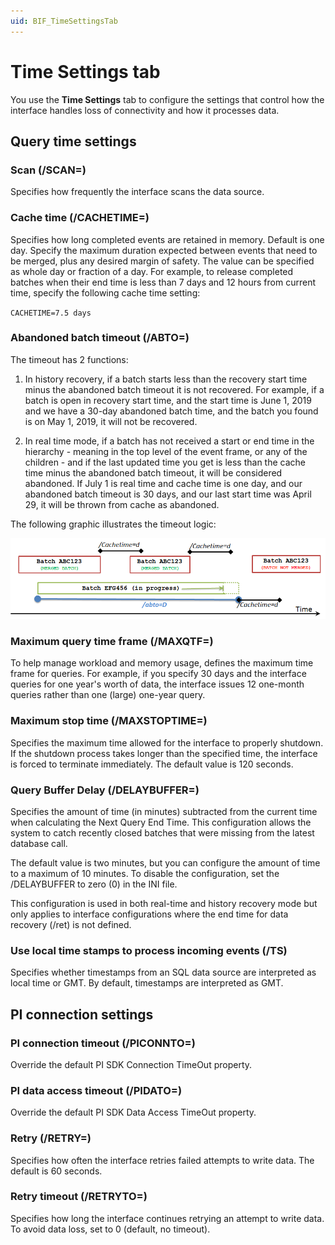 ```yaml
---
uid: BIF_TimeSettingsTab
---
```


# Time Settings tab 

<!-- Topic requires customization for specific interface -->

You use the **Time Settings** tab to configure the settings that control how the interface handles loss of connectivity and how it processes data.

## Query time settings

### Scan (/SCAN=<seconds>)

Specifies how frequently the interface scans the data source. 

### Cache time (/CACHETIME=<days>)

Specifies how long completed events are retained in memory. Default is one day. Specify the maximum duration expected between events that need to be merged, plus any desired margin of safety. 
The value can be specified as whole day or fraction of a day. For example, to release completed batches when their end time is less than 7 days and 12 hours from current time, specify the following cache time setting:

`CACHETIME=7.5 days`

### Abandoned batch timeout (/ABTO=<days>)

The timeout has 2 functions:

1. In history recovery, if a batch starts less than the recovery start time minus the abandoned batch timeout it is not recovered. For example, if a batch is open in recovery start time, and the start time is June 1, 2019 and we have a 30-day abandoned batch time, and the batch you found is on May 1, 2019, it will not be recovered.

2. In real time mode, if a batch has not received a start or end time in the hierarchy - meaning in the top level of the event frame, or any of the children - and if the last updated time you get is less than the cache time minus the abandoned batch timeout, it will be considered abandoned. If July 1 is real time and cache time is one day, and our abandoned batch timeout is 30 days, and our last start time was April 29, it will be thrown from cache as abandoned.

The following graphic illustrates the timeout logic:

![Time settings tab](../images/time-settings-tab.png)

### Maximum query time frame (/MAXQTF=<days>)

To help manage workload and memory usage, defines the maximum time frame for queries. For example, if you specify 30 days and the interface queries for one year's worth of data, the interface issues 12 one-month queries rather than one (large) one-year query.

### Maximum stop time (/MAXSTOPTIME=<seconds>)

Specifies the maximum time allowed for the interface to properly shutdown. If the shutdown process takes longer than the specified time, the interface is forced to terminate immediately. The default value is 120 seconds.

### Query Buffer Delay (/DELAYBUFFER=)
  
Specifies the amount of time (in minutes) subtracted from the current time when calculating the Next Query End Time. This configuration allows the system to catch recently closed batches that were missing from the latest database call. 

The default value is two minutes, but you can configure the amount of time to a maximum of 10 minutes. To disable the configuration, set the /DELAYBUFFER to zero (0) in the INI file. 

This configuration is used in both real-time and history recovery mode but only applies to interface configurations where the end time for data recovery (/ret) is not defined.  
 
### Use local time stamps to process incoming events (/TS)

Specifies whether timestamps from an SQL data source are interpreted as local time or GMT. By default, timestamps are interpreted as GMT. 

## PI connection settings

### PI connection timeout (/PICONNTO=<seconds>)

Override the default PI SDK Connection TimeOut property.

### PI data access timeout (/PIDATO=<seconds>)

Override the default PI SDK Data Access TimeOut property.

### Retry (/RETRY=<seconds>)

Specifies how often the interface retries failed attempts to write data. The default is 60 seconds.

### Retry timeout (/RETRYTO=<seconds>)

Specifies how long the interface continues retrying an attempt to write data. To avoid data loss, set to 0 (default, no timeout). 

<!--

Mark Bishop 6/21/21: SQL Settings used sometimes

## SQL server connection settings

### SQL connection timeout (/PICONNTO=<seconds>)

Override the default SQL Connection TimeOut property.

### SQL data access timeout (/PIDATO=<seconds>)

Override the default SQL Data Access TimeOut property.  

-->
